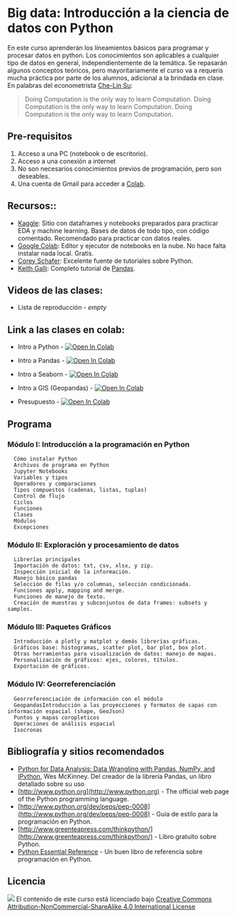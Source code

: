 # Big data: Introducción a la ciencia de datos con Python

En este curso aprenderán los líneamientos básicos para programar y procesar datos en python. Los conocimientos son aplicables a cualquier tipo de datos en general, independientemente de la temática. Se repasarán algunos conceptos teóricos, pero mayoritariamente el curso va a requeris mucha práctica por parte de los alumnos, adicional a la brindada en clase. En palabras del econometrista [Che-Lin Su](https://bfi.uchicago.edu/people/che-lin-su):

> Doing Computation is the only way to learn Computation. Doing Computation is the only way to learn Computation. Doing Computation is the only way to learn Computation.

## Pre-requisitos

1. Acceso a una PC (notebook o de escritorio).
2. Acceso a una conexión a internet 
3. No son necesarios conocimientos previos de programación, pero son deseables.
4. Una cuenta de Gmail para acceder a [Colab](https://colab.research.google.com).
   
## Recursos::

- [Kaggle](https://www.kaggle.com/):  Sitio con dataframes y notebooks preparados para practicar EDA y machine learning. Bases de datos de todo tipo, con código comentado. Recomendado para practicar con datos reales.
- [Google Colab](https://colab.research.google.com): Editor y ejecutor de notebooks en la nube. No hace falta instalar nada local. Gratis.
- [Corey Schafer](https://www.youtube.com/c/Coreyms/playlists): Excelente fuente de tutoriales sobre Python.
- [Keith Galli](https://www.youtube.com/watch?v=vmEHCJofslg&t=13s): Completo tutorial de [Pandas](https://pandas.pydata.org/).

## Videos de las clases:

- Lista de reproducción - _empty_

## Link a las clases en colab:

- Intro a Python - [![Open In Colab](https://colab.research.google.com/assets/colab-badge.svg)](https://colab.research.google.com/github/matog/Flacso_ciencia_de_datos_python_2022/blob/main/Clase1/0%20-%20Introduccion%20a%20Python.ipynb)

- Intro a Pandas - [![Open In Colab](https://colab.research.google.com/assets/colab-badge.svg)](https://colab.research.google.com/github/matog/datos_graduados/blob/main/Clase2/Introducci%C3%B3n%20a%20pandas.ipynb)

- Intro a Seaborn - [![Open In Colab](https://colab.research.google.com/assets/colab-badge.svg)](https://colab.research.google.com/github/matog/datos_graduados/blob/main/Clase2/Intro%20a%20seaborn.ipynb)

- Intro a GIS (Geopandas) - [![Open In Colab](https://colab.research.google.com/assets/colab-badge.svg)](https://colab.research.google.com/github/matog/datos_graduados/blob/main/Clase3/4%20-%20GIS.ipynb)

- Presupuesto - [![Open In Colab](https://colab.research.google.com/assets/colab-badge.svg)](https://colab.research.google.com/github/matog/datos_graduados/blob/main/Clase4/Presupuesto.ipynb)

## Programa

### Módulo I: Introducción a la programación en Python
      Cómo instalar Python
      Archivos de programa en Python
      Jupyter Notebooks
      Variables y tipos
      Operadores y comparaciones
      Tipos compuestos (cadenas, listas, tuplas)
      Control de flujo
      Ciclos
      Funciones
      Clases
      Módulos
      Excepciones

### Módulo II: Exploración y procesamiento de datos
      
      Librerías principales
      Importación de datos: txt, csv, xlsx, y zip.
      Inspección inicial de la información.
      Manejo básico pandas
      Selección de filas y/o columnas, selección condicionada.
      Funciones apply, mapping and merge.
      Funciones de manejo de texto.
      Creación de muestras y subconjuntos de data frames: subsets y samples.

### Módulo III: Paquetes Gráficos

      Introducción a plotly y matplot y demás librerías gráficas.
      Gráficos base: histogramas, scatter plot, bar plot, box plot.
      Otras herramientas para visualización de datos: manejo de mapas.
      Personalización de gráficos: ejes, colores, títulos.
      Exportación de gráficos.

### Módulo IV: Georreferenciación
      Georreferenciación de información con el módulo 
      GeopandasIntroducción a las proyecciones y formatos de capas con  información espacial (shape, GeoJson)
      Puntos y mapas coropleticos
      Operaciones de análisis espacial
      Isocronas

## Bibliografía y sitios recomendados

- [Python for Data Analysis: Data Wrangling with Pandas, NumPy, and IPython](https://wesmckinney.com/book/), Wes McKinney. Del creador de la librería Pandas, un libro detallado sobre su uso
- [http://www.python.org](http://www.python.org) - The official web page of the Python programming language.
- [http://www.python.org/dev/peps/pep-0008](http://www.python.org/dev/peps/pep-0008) - Guía de estilo para la programación en Python. 
- [http://www.greenteapress.com/thinkpython/](http://www.greenteapress.com/thinkpython/) - Libro gratuito sobre Python.
- [Python Essential Reference](http://www.amazon.com/Python-Essential-Reference-4th-Edition/dp/0672329786) - Un buen libro de referencia sobre programación en Python.


## Licencia

![](https://licensebuttons.net/l/by-nc-sa/4.0/80x15.png) El contenido de este curso está licenciado bajo [Creative Commons Attribution-NonCommercial-ShareAlike 4.0 International License](http://creativecommons.org/licenses/by-nc-sa/4.0/)
